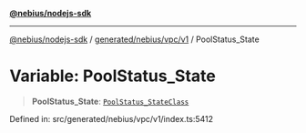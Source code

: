 [**@nebius/nodejs-sdk**](../../../../../README.md)

---

[@nebius/nodejs-sdk](../../../../../README.md) / [generated/nebius/vpc/v1](../README.md) / PoolStatus_State

# Variable: PoolStatus_State

> **PoolStatus_State**: [`PoolStatus_StateClass`](../type-aliases/PoolStatus_StateClass.md)

Defined in: src/generated/nebius/vpc/v1/index.ts:5412
